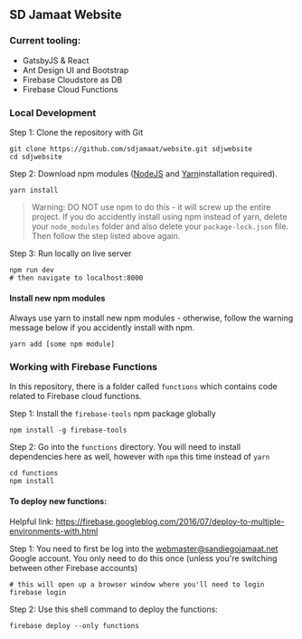## SD Jamaat Website

### Current tooling:

- GatsbyJS & React
- Ant Design UI and Bootstrap
- Firebase Cloudstore as DB
- Firebase Cloud Functions

### Local Development

Step 1: Clone the repository with Git

```shell
git clone https://github.com/sdjamaat/website.git sdjwebsite
cd sdjwebsite
```

Step 2: Download npm modules ([NodeJS](https://nodejs.org/en/) and [Yarn](https://classic.yarnpkg.com/en/docs/install/)installation required).

```shell
yarn install
```

> Warning: DO NOT use npm to do this - it will screw up the entire project. If you do accidently install using npm instead of yarn, delete your `node_modules` folder and also delete your `package-lock.json` file. Then follow the step listed above again.

Step 3: Run locally on live server

```shell
npm run dev
# then navigate to localhost:8000
```

#### Install new npm modules

Always use yarn to install new npm modules - otherwise, follow the warning message below if you accidently install with npm.

```shell
yarn add [some npm module]
```

### Working with Firebase Functions

In this repository, there is a folder called `functions` which contains code related to Firebase cloud functions.

Step 1: Install the `firebase-tools` npm package globally

```shell
npm install -g firebase-tools
```

Step 2: Go into the `functions` directory. You will need to install dependencies here as well, however with `npm` this time instead of `yarn`

```shell
cd functions
npm install
```

#### To deploy new functions:

Helpful link: https://firebase.googleblog.com/2016/07/deploy-to-multiple-environments-with.html

Step 1: You need to first be log into the webmaster@sandiegojamaat.net Google account. You only need to do this once (unless you're switching between other Firebase accounts)

```shell
# this will open up a browser window where you'll need to login
firebase login
```

Step 2: Use this shell command to deploy the functions:

```shell
firebase deploy --only functions
```
